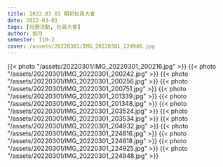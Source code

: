 ```yaml
---
title: 2022.03.01 期初社員大會
date: 2022-03-01
tags: [社團活動, 社員大會]
author: 如月
semester: 110-2
cover: /assets/20220301/IMG_20220301_224948.jpg
---
```


{{< photo "/assets/20220301/IMG_20220301_200216.jpg" >}} {{< photo "/assets/20220301/IMG_20220301_200242.jpg" >}}
{{< photo "/assets/20220301/IMG_20220301_200256.jpg" >}} {{< photo "/assets/20220301/IMG_20220301_200751.jpg" >}}
{{< photo "/assets/20220301/IMG_20220301_201339.jpg" >}} {{< photo "/assets/20220301/IMG_20220301_201348.jpg" >}}
{{< photo "/assets/20220301/IMG_20220301_203524.jpg" >}} {{< photo "/assets/20220301/IMG_20220301_203534.jpg" >}}
{{< photo "/assets/20220301/IMG_20220301_204932.jpg" >}} {{< photo "/assets/20220301/IMG_20220301_224816.jpg" >}}
{{< photo "/assets/20220301/IMG_20220301_224818.jpg" >}} {{< photo "/assets/20220301/IMG_20220301_224925.jpg" >}}
{{< photo "/assets/20220301/IMG_20220301_224948.jpg" >}}
